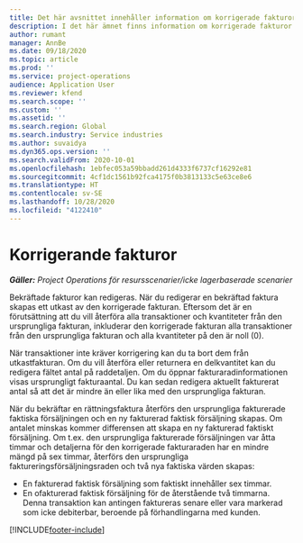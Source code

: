 ```yaml
---
title: Det här avsnittet innehåller information om korrigerade fakturor.
description: I det här ämnet finns information om korrigerade fakturor.
author: rumant
manager: AnnBe
ms.date: 09/18/2020
ms.topic: article
ms.prod: ''
ms.service: project-operations
audience: Application User
ms.reviewer: kfend
ms.search.scope: ''
ms.custom: ''
ms.assetid: ''
ms.search.region: Global
ms.search.industry: Service industries
ms.author: suvaidya
ms.dyn365.ops.version: ''
ms.search.validFrom: 2020-10-01
ms.openlocfilehash: 1ebfec053a59bbadd261d4333f6737cf16292e81
ms.sourcegitcommit: 4cf1dc1561b92fca4175f0b3813133c5e63ce8e6
ms.translationtype: HT
ms.contentlocale: sv-SE
ms.lasthandoff: 10/28/2020
ms.locfileid: "4122410"
---
```

# <a name="corrected-invoices"></a>Korrigerande fakturor

_**Gäller:** Project Operations för resursscenarier/icke lagerbaserade scenarier_

Bekräftade fakturor kan redigeras. När du redigerar en bekräftad faktura skapas ett utkast av den korrigerade fakturan. Eftersom det är en förutsättning att du vill återföra alla transaktioner och kvantiteter från den ursprungliga fakturan, inkluderar den korrigerade fakturan alla transaktioner från den ursprungliga fakturan och alla kvantiteter på den är noll (0).

När transaktioner inte kräver korrigering kan du ta bort dem från utkastfakturan. Om du vill återföra eller returnera en delkvantitet kan du redigera fältet antal på raddetaljen. Om du öppnar fakturaradinformationen visas ursprungligt fakturaantal. Du kan sedan redigera aktuellt fakturerat antal så att det är mindre än eller lika med den ursprungliga fakturan.

När du bekräftar en rättningsfaktura återförs den ursprungliga fakturerade faktiska försäljningen och en ny fakturerad faktisk försäljning skapas. Om antalet minskas kommer differensen att skapa en ny fakturerad faktiskt försäljning. Om t.ex. den ursprungliga fakturerade försäljningen var åtta timmar och detaljerna för den korrigerade fakturaraden har en mindre mängd på sex timmar, återförs den ursprungliga faktureringsförsäljningsraden och två nya faktiska värden skapas:

- En fakturerad faktisk försäljning som faktiskt innehåller sex timmar.
- En ofakturerad faktisk försäljning för de återstående två timmarna. Denna transaktion kan antingen faktureras senare eller vara markerad som icke debiterbar, beroende på förhandlingarna med kunden.


[!INCLUDE[footer-include](../includes/footer-banner.md)]